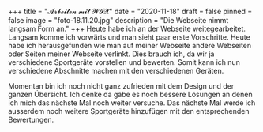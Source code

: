 +++
title = "𝓐𝓻𝓫𝓮𝓲𝓽𝓮𝓷 𝓶𝓲𝓽 𝓦𝓘𝓧"
date = "2020-11-18"
draft = false
pinned = false
image = "foto-18.11.20.jpg"
description = "Die Webseite nimmt langsam Form an."
+++
Heute habe ich an der Webseite weitegearbeitet. Langsam komme ich vorwärts und man sieht paar erste Vorschritte. Heute habe ich herausgefunden wie man auf meiner Webseite andere Webseiten oder Seiten meiner Webseite verlinkt. Dies brauch ich, da wir ja verschiedene Sportgeräte vorstellen und bewerten. Somit kann ich nun verschiedene Abschnitte machen mit den verschiedenen Geräten.

Momentan bin ich noch nicht ganz zufrieden mit dem Design und der ganzen Übersicht. Ich denke da gäbe es noch bessere Lösungen an denen ich mich das nächste Mal noch weiter versuche. Das nächste Mal werde ich ausserdem noch weitere Sportgeräte hinzufügen mit den entsprechenden Bewertungen.